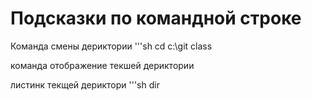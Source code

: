 # Подсказки по командной строке 

Команда смены дериктории '''sh
cd  c:\git class

команда отображение текшей дериктории 

листинк текщей дериктори '''sh dir